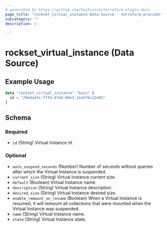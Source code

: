 ```yaml
---
# generated by https://github.com/hashicorp/terraform-plugin-docs
page_title: "rockset_virtual_instance Data Source - terraform-provider-rockset"
subcategory: ""
description: |-
  
---
```


# rockset_virtual_instance (Data Source)



## Example Usage

```terraform
data "rockset_virtual_instance" "main" {
  id = "29e4a43c-fff4-4fe6-80e3-1ee57bc22e82"
}
```

<!-- schema generated by tfplugindocs -->
## Schema

### Required

- `id` (String) Virtual Instance id.

### Optional

- `auto_suspend_seconds` (Number) Number of seconds without queries after which the Virtual Instance is suspended.
- `current_size` (String) Virtual Instance current size.
- `default` (Boolean) Virtual Instance name.
- `description` (String) Virtual Instance description.
- `desired_size` (String) Virtual Instance desired size.
- `enable_remount_on_resume` (Boolean) When a Virtual Instance is resumed, it will remount all collections that were mounted when the Virtual Instance was suspended.
- `name` (String) Virtual Instance name.
- `state` (String) Virtual Instance state.
